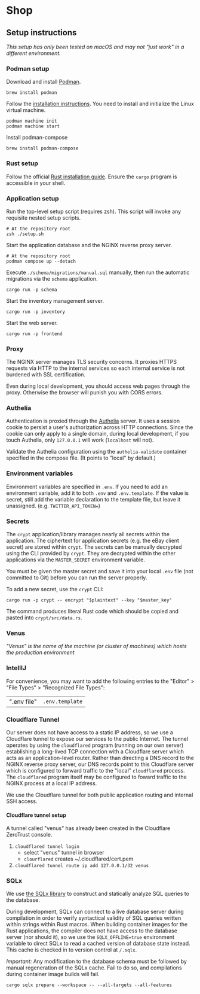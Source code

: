 # Shop

## Setup instructions

_This setup has only been tested on macOS and may not "just work" in a different environment._

### Podman setup

Download and install [Podman](https://podman.io).

    brew install podman

Follow the [installation instructions](https://podman.io/docs/installation). You need to install and initialize the Linux virtual machine.

    podman machine init
    podman machine start

Install podman-compose

    brew install podman-compose

### Rust setup

Follow the official [Rust installation guide](https://www.rust-lang.org/tools/install).
Ensure the `cargo` program is accessible in your shell.

### Application setup

Run the top-level setup script (requires zsh). This script will invoke any requisite nested setup scripts.

    # At the repository root
    zsh ./setup.sh

Start the application database and the NGINX reverse proxy server.

    # At the repository root
    podman compose up --detach


Execute `./schema/migrations/manual.sql` manually, then run the automatic migrations via the `schema` application.

    cargo run -p schema

Start the inventory management server.

    cargo run -p inventory

Start the web server.

    cargo run -p frontend

### Proxy

The NGINX server manages TLS security concerns. It proxies HTTPS requests via HTTP to the internal services so each internal service is not burdened with SSL certification.

Even during local development, you should access web pages through the proxy. Otherwise the browser will punish you with CORS errors.

### Authelia

Authentication is proxied through the [Authelia](https://www.authelia.com/overview/prologue/introduction/) server. It uses a session cookie to persist a user's authorization across HTTP connections.
Since the cookie can only apply to a single domain, during local development, if you touch Authelia, only `127.0.0.1` will work (`localhost` will not).

Validate the Authelia configuration using the `authelia-validate` container specified in the compose file. (It points to "local" by default.)

### Environment variables

Environment variables are specified in `.env`. If you need to add an environment variable, add it to both `.env` and `.env.template`. If the value is secret, still add the variable declaration to the template file, but leave it unassigned. (e.g. `TWITTER_API_TOKEN=`)

### Secrets

The `crypt` application/library manages nearly all secrets within the application. The ciphertext for application secrets (e.g. the eBay client secret) are stored within `crypt`. The secrets can be manually decrypted using the CLI provided by `crypt`. They are decrypted within the other applications via the `MASTER_SECRET` environment variable.

You must be given the master secret and save it into your local `.env` file (not committed to Git) before you can run the server properly.

To add a new secret, use the `crypt` CLI:

	cargo run -p crypt -- encrypt "$plaintext" --key "$master_key"

The command produces literal Rust code which should be copied and pasted into `crypt/src/data.rs`.

### Venus

_"Venus" is the name of the machine (or cluster of machines) which hosts the production environment_

### IntellIJ

For convenience, you may want to add the following entries to the "Editor" > "File Types" > "Recognized File Types":

<table>
<tr>
    <td>".env file"</td>
    <td><code>.env.template</code></td>
</tr>
</table>

### Cloudflare Tunnel

Our server does not have access to a static IP address, so we use a Cloudflare tunnel to expose our services to the public Internet. The tunnel operates by using the `cloudflared` program (running on our own server) establishing a long-lived TCP connection with a Cloudflare server which acts as an application-level router. Rather than directing a DNS record to the NGINX reverse proxy server, our DNS records point to this Cloudflare server which is configured to forward traffic to the "local" `cloudflared` process. The `cloudflared` program itself may be configured to foward traffic to the NGINX process at a local IP address.

We use the Cloudflare tunnel for both public application routing and internal SSH access.

#### Cloudflare tunnel setup

A tunnel called "venus" has already been created in the Cloudflare ZeroTrust console.

1. `cloudflared tunnel login`
    * select "venus" tunnel in browser
    * `clourflared` creates ~/.cloudflared/cert.pem
2. `cloudflared tunnel route ip add 127.0.0.1/32 venus`

### SQLx

We use [the SQLx library](https://github.com/launchbadge/sqlx) to construct and statically analyze SQL queries to the database.

During development, SQLx can connect to a live database server during compilation in order to verify syntactical validity of SQL queries written within strings within Rust macros. When building container images for the Rust applications, the compiler does not have access to the database server (nor should it), so we use the `SQLX_OFFLINE=true` environment variable to direct SQLx to read a cached version of database state instead. This cache is checked in to version control at `/.sqlx`.

*Important:* Any modification to the database schema must be followed by manual regeneration of the SQLx cache. Fail to do so, and compilations during container image builds will fail.

    cargo sqlx prepare --workspace -- --all-targets --all-features
